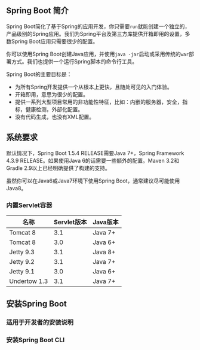 ## Spring Boot 简介

Spring Boot简化了基于Spring的应用开发，你只需要`run`就能创建一个独立的，产品级别的Spring应用。我们为Spring平台及第三方库提供开箱即用的设置，多数Spring Boot应用只需要很少的配置。

你可以使用Spring Boot创建Java应用，并使用`java -jar`启动或采用传统的`war`部署方式。我们也提供一个运行Spring脚本的命令行工具。

Spring Boot的主要目标是：

* 为所有Spring开发提供一个从根本上更快，且随处可见的入门体验。
* 开箱即用，意思为很少的配置。
* 提供一系列大型项目常用的非功能性特征，比如：内嵌的服务器，安全，指标，健康检测，外部化配置。
* 没有代码生成，也没有XML配置。

## 系统要求

默认情况下，Spring Boot 1.5.4 RELEASE需要Java 7+，Spring Framework 4.3.9 RELEASE。如果使用Java 6的话需要一些额外的配置。Maven 3.2和Gradle 2.9以上已经明确提供了构建的支持。

虽然你可以在Java6或Java7环境下使用Spring Boot，通常建议尽可能使用Java8。

### 内置Servlet容器

|名称|Servlet版本|Java版本|
|--|----------|------|
|Tomcat 8|3.1|Java 7+|
|Tomcat 8|3.0|Java 6+|
|Jetty 9.3|3.1|Java 8+|
|Jetty 9.2|3.1|Java 7+|
|Jetty 9.1|3.0|Java 6+|
|Undertow 1.3|3.1|Java 7+|

## 安装Spring Boot


### 适用于开发者的安装说明

### 安装Spring Boot CLI

###